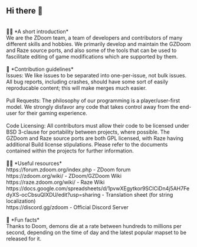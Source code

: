 ## Hi there 👋<br/>
<br/>
🙋‍♀️ *A short introduction* <br/>
We are the ZDoom team, a team of developers and contributors of many different skills and hobbies. We primarily develop and maintain the GZDoom and Raze source ports, and also some of the tools that can be used to fascilitate editing of game modifications which are supported by them.<br/>
<br/>
🌈 *Contribution guidelines* <br/>
Issues: We like issues to be separated into one-per-issue, not bulk issues. All bug reports, including crashes, should have some sort of easily reproducable content; this will make merges much easier.<br/>
<br/>
Pull Requests: The philosophy of our programming is a player/user-first model. We strongly disfavor any code that takes control away from the end-user for their gaming experience.<br/>
<br/>
Code Licensing: All contributors must allow their code to be licensed under BSD 3-clause for portability between projects, where possible. The GZDoom and Raze source ports are both GPL licensed, with Raze having additional Build license stipulations. Please refer to the documents contained within the projects for further information.<br/>
<br/>
👩‍💻 *Useful resources* <br/>
https://forum.zdoom.org/index.php - ZDoom forum<br/>
https://zdoom.org/wiki/ - ZDoom/GZDoom Wiki<br/>
https://raze.zdoom.org/wiki/ - Raze Wiki<br/>
https://docs.google.com/spreadsheets/d/1pvwXEgytkor9SClCiDn4j5AH7FedyXS-ocCbsuQIXDU/edit?usp=sharing - Translation sheet (for string localization)<br/>
https://discord.gg/zdoom - Official Discord Server<br/>
<br/>
🍿 *Fun facts* <br/>
Thanks to Doom, demons die at a rate between hundreds to millions per second, depending on the time of day and the latest popular mapset to be released for it.<br/>
